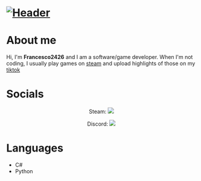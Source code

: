 # [![Header](https://user-images.githubusercontent.com/77923481/123505129-484ee580-d62b-11eb-868f-cbd6f6beaf14.png)](https://www.tiktok.com/@francesco2426_/)

# About me
Hi, I'm **Francesco2426** and I am a software/game developer. When I'm not coding, I usually play games on [steam](https://steamcommunity.com/id/Francesco24/) and upload highlights of those on my [tiktok](https://www.tiktok.com/@francesco2426_/)

# Socials
  <p align="center">
    Steam:
    <img src="https://badges.steamprofile.com/profile/default/steam/76561198325366718.png" />
  </p>
  <p align="center">
    Discord:
    <img src="https://discord.c99.nl/widget/theme-1/244300437723807745.png" />
  </p>
  
# Languages 
- C#
- Python
